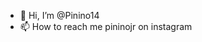 - 👋 Hi, I’m @Pinino14
- 📫 How to reach me pininojr on instagram

<!---
Pinino14/Pinino14 is a ✨ special ✨ repository because its `README.md` (this file) appears on your GitHub profile.
You can click the Preview link to take a look at your changes.
--->
